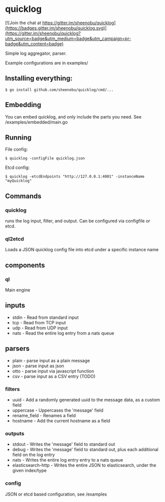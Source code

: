 # quicklog

[![Join the chat at https://gitter.im/sheenobu/quicklog](https://badges.gitter.im/sheenobu/quicklog.svg)](https://gitter.im/sheenobu/quicklog?utm_source=badge&utm_medium=badge&utm_campaign=pr-badge&utm_content=badge)

Simple log aggregator, parser.

Example configurations are in examples/

## Installing everything:

	$ go install github.com/sheenobu/quicklog/cmd/...

## Embedding

You can embed quicklog, and only include the parts you need. See /examples/embedded/main.go

## Running

File config:

	$ quicklog -configFile quicklog.json

Etcd config:

	$ quicklog -etcdEndpoints "http://127.0.0.1:4001" -instanceName "myQuicklog"

## Commands

### quicklog

runs the log input, filter, and output. Can be configured via configfile or etcd.

### ql2etcd

Loads a JSON quicklog config file into etcd under a specific instance name

## components

### ql

Main engine

## inputs

 * stdin - Read from standard input
 * tcp - Read from TCP input
 * udp - Read from UDP input
 * nats - Read the entire log entry from a nats queue

## parsers

 * plain - parse input as a plain message
 * json - parse input as json
 * otto - parse input via javascript function
 * csv - parse input as a CSV entry (TODO)

### filters

 * uuid - Add a randomly generated uuid to the message data, as a custom field
 * uppercase - Uppercases the 'message' field
 * rename\_field - Renames a field
 * hostname - Add the current hostname as a field

### outputs

 * stdout - Writes the 'message' field to standard out
 * debug - Writes the 'message' field to standard out, plus each additional field on the log entry
 * nats - Writes the entire log entry entry to a nats queue
 * elasticsearch-http - Writes the entire JSON to elasticsearch, under the given index/type

### config

JSON or etcd based configuration, see /examples

